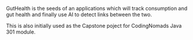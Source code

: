 GutHealth is the seeds of an applications which will track consumption and gut health and finally use AI to detect links between the two.

This is also initially used as the Capstone poject for CodingNomads Java 301 module.
